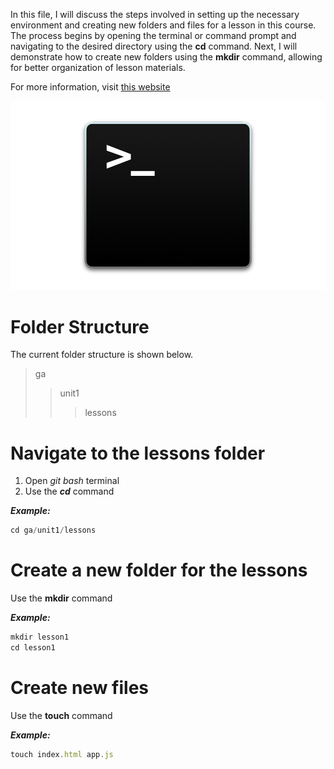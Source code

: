 In this file, I will discuss the steps involved in setting up the necessary environment and creating new folders and files for a lesson in this course. The process begins by opening the terminal or command prompt and navigating to the desired directory using the **cd** command. Next, I will demonstrate how to create new folders using the **mkdir** command, allowing for better organization of lesson materials.

For more information, visit [this website](https://www.howtogeek.com/how-to-create-folders-and-files-from-windows-command-prompt/#:~:text=To%20create%20a%20folder%20with,ext%2C%20replacing%20%22.)

![Image](./terminal.png)

# Folder Structure

The current folder structure is shown below.

> ga
>
> > unit1
> >
> > > lessons

# Navigate to the lessons folder

1. Open _git bash_ terminal
2. Use the **_cd_** command

**_Example:_**

```javascript
cd ga/unit1/lessons
```

# Create a new folder for the lessons

Use the **mkdir** command

**_Example:_**

```javascript
mkdir lesson1
cd lesson1
```

# Create new files

Use the **touch** command

**_Example:_**

```javascript
touch index.html app.js
```
